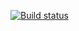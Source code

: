 [![Build status](https://ci.appveyor.com/api/projects/status/xofye2wl90njbwvc/branch/main?svg=true)](https://ci.appveyor.com/project/Akaiinuu/api-ci/branch/main)
